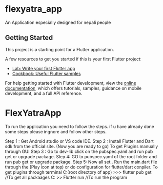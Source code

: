 # flexyatra_app

An Application especially designed for nepali people

## Getting Started

This project is a starting point for a Flutter application.

A few resources to get you started if this is your first Flutter project:

- [Lab: Write your first Flutter app](https://docs.flutter.dev/get-started/codelab)
- [Cookbook: Useful Flutter samples](https://docs.flutter.dev/cookbook)

  
For help getting started with Flutter development, view the
[online documentation](https://docs.flutter.dev/), which offers tutorials,
samples, guidance on mobile development, and a full API reference.


# FlexYatraApp
To run the application you need to follow the steps. if u have already done some steps please ingnore and follow other steps.

Step 1 : Get Android studio or VS code IDE.
Step 2 : Install Flutter and Dart sdk from the official site. (Now you are ready to go)
To get Plugins manually through GUI
Step 3 : Go to dev-lib click on the pubspec.yaml and run pub get or upgrade package.
Step 4:  GO to pubspec.yaml of the root folder and run pub get or upgrade package.
Step 5: Now all set.. Run the main.dart file through the (Play icon at top) or do configuration for flutter/dart conpiler. 
To get plugins through terminal
  C:(root directory of app) >>>  flutter pub get      //To get all packaages
  C: >> Flutter run                       //To run the program
   

